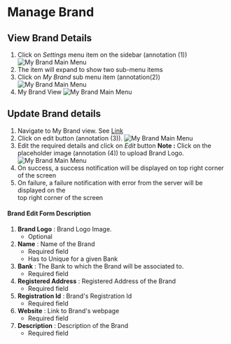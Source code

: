 # Manage Brand

## View Brand Details

1. Click on _Settings_ menu item on the sidebar (annotation (1))  
![My Brand Main Menu](/documentation/images/brand/mybrand/viewall1.png)
2. The item will expand to show two sub-menu items
3. Click on _My Brand_ sub menu item (annotation(2))  
![My Brand Main Menu](/documentation/images/brand/mybrand/viewall2.png)
4. My Brand View
![My Brand Main Menu](/documentation/images/brand/mybrand/mybrand1.png)


## Update Brand details

1. Navigate to My Brand view. See [Link](#view-brand-details)
2. Click on edit button (annotation (3)).
![My Brand Main Menu](/documentation/images/brand/mybrand/updateview1.png)
3. Edit the required details and click on _Edit_ button
**Note :** Click on the placeholder image (annotation (4)) to upload Brand Logo.
![My Brand Main Menu](/documentation/images/brand/mybrand/updateview2.png)
4. On success, a success notification will be displayed on top right corner of the screen
5. On failure, a failure notification with error from the server will be displayed on the  
top right corner of the screen

#### Brand Edit Form Description

1. **Brand Logo** : Brand Logo Image.
	- Optional
2. **Name** : Name of the Brand
	- Required field
	- Has to Unique for a given Bank
3. **Bank** : The Bank to which the Brand will be associated to.
	- Required field
4. **Registered Address** : Registered Address of the Brand
	- Required field
5. **Registration Id** : Brand's Registration Id
	- Required field
6. **Website** : Link to Brand's webpage
	- Required field
7. **Description** : Description of the Brand
	- Required field


